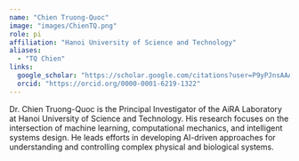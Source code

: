 ```yaml
---
name: "Chien Truong-Quoc"
image: "images/ChienTQ.png"
role: pi
affiliation: "Hanoi University of Science and Technology"
aliases:
  - "TQ Chien"
links:
  google_scholar: "https://scholar.google.com/citations?user=P9yPJnsAAAAJ&hl=en"
  orcid: "https://orcid.org/0000-0001-6219-1322"
---
```


Dr. Chien Truong-Quoc is the Principal Investigator of the AiRA Laboratory at Hanoi University of Science and Technology. His research focuses on the intersection of machine learning, computational mechanics, and intelligent systems design. He leads efforts in developing AI-driven approaches for understanding and controlling complex physical and biological systems.
